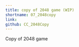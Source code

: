 ```yaml
---
title: copy of 2048 game (WIP)
shortname: 07_2048copy
link:
github: CC_2048Copy
---
```


<script src="../assets/CodingChallenges/CC_2048Copy/game.js"></script>

Copy of 2048 game

<div id="sketch-holder">
</div>